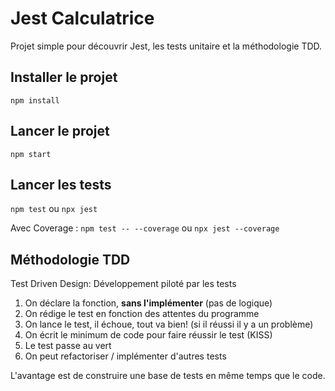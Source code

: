 # Jest Calculatrice

Projet simple pour découvrir Jest, les tests unitaire et la méthodologie TDD.

## Installer le projet

`npm install`

## Lancer le projet

`npm start`

## Lancer les tests

`npm test` ou `npx jest`

Avec Coverage : `npm test -- --coverage` ou `npx jest --coverage`

## Méthodologie TDD

Test Driven Design: Développement piloté par les tests

1. On déclare la fonction, **sans l'implémenter** (pas de logique)
2. On rédige le test en fonction des attentes du programme
3. On lance le test, il échoue, tout va bien! (si il réussi il y a un problème)
4. On écrit le minimum de code pour faire réussir le test (KISS)
5. Le test passe au vert
6. On peut refactoriser / implémenter d'autres tests

L'avantage est de construire une base de tests en même temps que le code.
